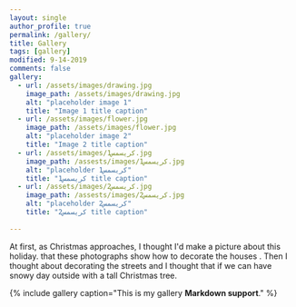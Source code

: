 ```yaml
---
layout: single
author_profile: true
permalink: /gallery/
title: Gallery
tags: [gallery]
modified: 9-14-2019
comments: false
gallery:
  - url: /assets/images/drawing.jpg
    image_path: /assets/images/drawing.jpg
    alt: "placeholder image 1"
    title: "Image 1 title caption"
  - url: /assets/images/flower.jpg
    image_path: /assets/images/flower.jpg
    alt: "placeholder image 2"
    title: "Image 2 title caption"
  - url: /assets/images/کریسمس1.jpg
    image_path: /assests/images/کریسمس1.jpg
    alt: "placeholder کریسمس1"
    title: "کریسمس1 title caption"
  - url: /assets/images/کریسمس2.jpg
    image_path: /assests/images/کریسمس2.jpg
    alt: "placeholder کریسمس2"
    title: "کریسمس2 title caption"
      
---
```


At first, as Christmas approaches, I thought I'd make a picture about this holiday. that these photographs show how to decorate the houses .
Then I thought about decorating the streets and I thought that if we can have snowy day outside with a tall Christmas tree.

{% include gallery caption="This is my gallery **Markdown support**." %}

